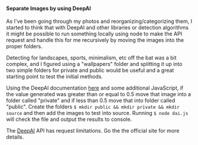 #### Separate Images by using DeepAI

As I've been going through my photos and reorganizing/categorizing them, I started to think that with DeepAI and other libraries or detection algorithms it might be possible to run something locally using node to make the API request and handle this for me recursively by moving the images into the proper folders. 

Detecting for landscapes, sports, minimalism, etc off the bat was a bit complex, and I figured using a "wallpapers" folder and splitting it up into two simple folders for private and public would be useful and a great starting point to test the initial methods.

Using the DeepAI documentation [here](https://deepai.org/api-docs/#introduction) and some additional JavaScript, if the value generated was greater than or equal to 0.5 move that image into a folder called "private" and if less than 0.5 move that into folder called "public". Create the folders `$ mkdir public && mkdir private && mkdir source` and then add the images to test into source. Running `$ node dai.js` will check the file and output the results to console.

The [DeepAI](https://deepai.org/) API has request limitations. Go the the official site for more details.